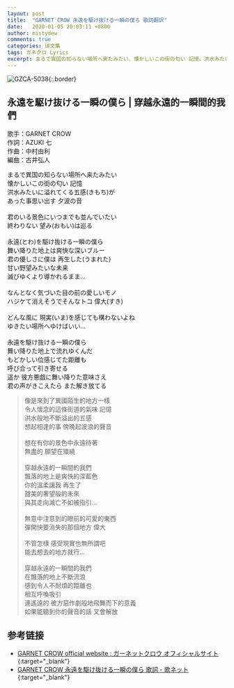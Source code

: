 ```yaml
---
layout: post
title:  "GARNET CROW 永遠を駆け抜ける一瞬の僕ら 歌詞翻訳"
date:   2020-01-05 20:03:11 +0800
author: mistydew
comments: true
categories: 译文集
tags: ガネクロ Lyrics
excerpt: まるで異国の知らない場所へ来たみたい、懐かしいこの街の匂い 記憶。洪水みたいに溢れてくる五感(きもち)が、あった事思い出す 夕波の音。
---
```

![GZCA-5038](https://crowsub.github.io/assets/images/discography/album/GZCA-5038.jpg){:.border}

## 永遠を駆け抜ける一瞬の僕ら | 穿越永遠的一瞬間的我們

歌手：GARNET CROW<br>
作詞：AZUKI 七<br>
作曲：中村由利<br>
編曲：古井弘人

<div class="lyric-original">
<p>
まるで異国の知らない場所へ来たみたい<br>
懐かしいこの街の匂い 記憶<br>
洪水みたいに溢れてくる五感(きもち)が<br>
あった事思い出す 夕波の音<br>
<br>
君のいる景色にいつまでも並んでいたい<br>
終わりない 望み(おもい)は巡る<br>
<br>
永遠(とわ)を駆け抜ける一瞬の僕ら<br>
舞い降りた地上は爽快な深いブルー<br>
君の優しさに僕は 再生した(うまれた)<br>
甘い野望みたいな未来<br>
滅びゆくより導かれるまま…<br>
<br>
なんとなく気づいた目の前の愛しいモノ<br>
ハジケて消えそうでそんなトコ 偉大(すき)<br>
<br>
どんな風に 現実(いま)を感じても構わないよね<br>
ゆきたい場所へゆけばいい…<br>
<br>
永遠を駆け抜ける一瞬の僕ら<br>
舞い降りた地上で流れゆくんだ<br>
もどかしい位感じてた距離も<br>
呼び合って引き寄せる<br>
遥か 彼方悪戯に舞い降りた意味さえ<br>
君の声がきこえたら また解き放てる
</p>
</div>

<div class="lyric-translation">
<blockquote>
像是來到了異國陌生的地方一樣<br>
令人懷念的這條街道的氣味 記憶<br>
洪水般地不斷溢出的五感<br>
想起相逢的事 傍晚起波浪的聲音<br>
<br>
想在有你的景色中永遠待著<br>
無盡的 願望在環繞<br>
<br>
穿越永遠的一瞬間的我們<br>
飄落的地上是爽快的深藍色<br>
你的溫柔讓我 再生了<br>
甜美的奢望般的未來<br>
與其走向滅亡不如被指引...<br>
<br>
無意中注意到的眼前的可愛的東西<br>
彈開快要消失的那個地方 偉大<br>
<br>
不管怎樣 感受現實也無所謂吧<br>
能去想去的地方就行...<br>
<br>
穿越永遠的一瞬間的我們<br>
在飄落的地上不斷流浪<br>
感到令人不耐煩的距離也<br>
相互呼喚吸引<br>
連遙遠的 彼方惡作劇般地飛舞而下的意義<br>
如果能聽到你的聲音的話 又會解放
</blockquote>
</div>

## 参考链接

* [GARNET CROW official website : ガーネットクロウ オフィシャルサイト](http://www.garnetcrow.com){:target="_blank"}
* [GARNET CROW 永遠を駆け抜ける一瞬の僕ら 歌詞 - 歌ネット](https://www.uta-net.com/song/20212){:target="_blank"}
